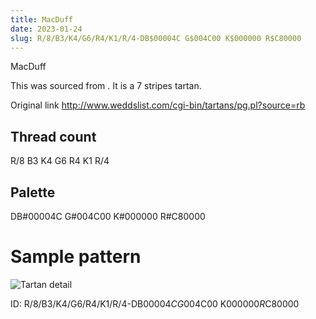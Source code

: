 ```yaml
---
title: MacDuff
date: 2023-01-24
slug: R/8/B3/K4/G6/R4/K1/R/4-DB$00004C G$004C00 K$000000 R$C80000
---
```

MacDuff

This was sourced from <no value>.  It is a 7 stripes tartan.

Original link http://www.weddslist.com/cgi-bin/tartans/pg.pl?source=rb

## Thread count
R/8 B3 K4 G6 R4 K1 R/4

## Palette
DB#00004C G#004C00 K#000000 R#C80000

# Sample pattern

![Tartan detail](tartan.png "R/8 B3 K4 G6 R4 K1 R/4 tartan")

ID: R/8/B3/K4/G6/R4/K1/R/4-DB$00004C G$004C00 K$000000 R$C80000